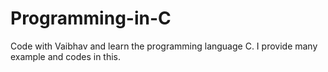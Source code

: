 # Programming-in-C
Code with Vaibhav and learn the programming language C.
I provide many example and codes in this.
